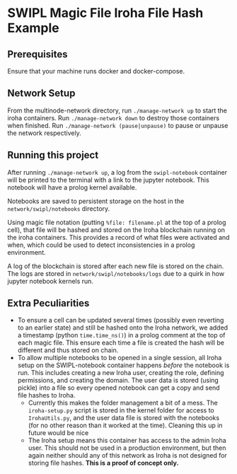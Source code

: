 # SWIPL Magic File Iroha File Hash Example

## Prerequisites
Ensure that your machine runs docker and docker-compose.

## Network Setup
From the multinode-network directory, run
`./manage-network up`
to start the iroha containers. Run
`./manage-network down`
to destroy those containers when finished.
Run
`./manage-network (pause|unpause)`
to pause or unpause the network respectively.

## Running this project

After running `./manage-network up`, a log from the `swipl-notebook` container will be printed to the terminal with a link to the jupyter notebook. This notebook will have a prolog kernel available.

Notebooks are saved to persistent storage on the host in the `network/swipl/notebooks` directory. 

Using magic file notation (putting `%file: filename.pl` at the top of a prolog cell), that file will be hashed and stored on the Iroha blockchain running on the iroha containers. This provides a record of what files were activated and when, which could be used to detect inconsistencies in a prolog environment.

A log of the blockchain is stored after each new file is stored on the chain. The logs are stored in `network/swipl/notebooks/logs` due to a quirk in how jupyter notebook kernels run.

## Extra Peculiarities
- To ensure a cell can be updated several times (possibly even reverting to an earlier state) and still be hashed onto the Iroha network, we added a timestamp (python `time.time_ns()`) in a prolog comment at the top of each magic file. This ensure each time a file is created the hash will be different and thus stored on chain.
- To allow multiple notebooks to be opened in a single session, all Iroha setup on the SWIPL-notebook container happens *before* the notebook is run. This includes creating a new Iroha user, creating the role, defining permissions, and creating the domain. The user data is stored (using pickle) into a file so every opened notebook can get a copy and send file hashes to Iroha.
    - Currently this makes the folder management a bit of a mess. The `iroha-setup.py` script is stored in the kernel folder for access to `IrohaUtils.py`, and the user data file is stored with the notebooks (for no other reason than it worked at the time). Cleaning this up in future would be nice
    - The Iroha setup means this container has access to the admin Iroha user. This should not be used in a production environment, but then again neither should any of this network as Iroha is not designed for storing file hashes. **This is a proof of concept only.**
